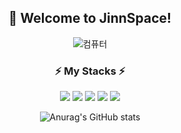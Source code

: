 <div align="center">

## :wave: Welcome to JinnSpace!

  ![컴퓨터](https://user-images.githubusercontent.com/115220828/210351066-ef16107a-55a1-47a0-bf03-0980dc99ae1b.gif)

### :zap: My Stacks :zap:
  
  
<img src="https://img.shields.io/badge/mysql-4479A1?style=for-the-badge&logo=mysql&logoColor=white"> <img src="https://img.shields.io/badge/css3-1572B6?style=for-the-badge&logo=css3&logoColor=white">
<img src="https://img.shields.io/badge/html5-E34F26?style=for-the-badge&logo=html5&logoColor=white">
<img src="https://img.shields.io/badge/javascript-F7DF1E?style=for-the-badge&logo=javascript&logoColor=white">
<img src="https://img.shields.io/badge/jQuery-0769AD?style=for-the-badge&logo=jQuery&logoColor=white">


![Anurag's GitHub stats](https://github-readme-stats.vercel.app/api?username=jinnspace&show_icons=true&theme=radical) 
</div>
